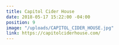 ```yaml
---
title: Capitol Cider House
date: 2018-05-17 15:22:00 -04:00
position: 9
image: "/uploads/CAPITOL_CIDER_HOUSE.jpg"
link: https://capitolciderhouse.com/
---
```


